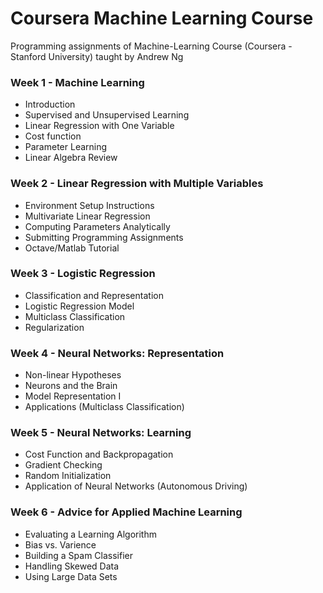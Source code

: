 # Coursera Machine Learning Course
Programming assignments of Machine-Learning Course (Coursera - Stanford University) taught by Andrew Ng


### Week 1 - Machine Learning
- Introduction
- Supervised and Unsupervised Learning
- Linear Regression with One Variable
- Cost function
- Parameter Learning
- Linear Algebra Review

### Week 2 - Linear Regression with Multiple Variables
- Environment Setup Instructions
- Multivariate Linear Regression
- Computing Parameters Analytically
- Submitting Programming Assignments
- Octave/Matlab Tutorial

### Week 3 - Logistic Regression
- Classification and Representation
- Logistic Regression Model
- Multiclass Classification
- Regularization

### Week 4 - Neural Networks: Representation
- Non-linear Hypotheses
- Neurons and the Brain
- Model Representation I
- Applications (Multiclass Classification)

### Week 5 - Neural Networks: Learning
- Cost Function and Backpropagation
- Gradient Checking
- Random Initialization
- Application of Neural Networks (Autonomous Driving)

### Week 6 - Advice for Applied Machine Learning
- Evaluating a Learning Algorithm
- Bias vs. Varience
- Building a Spam Classifier
- Handling Skewed Data
- Using Large Data Sets
